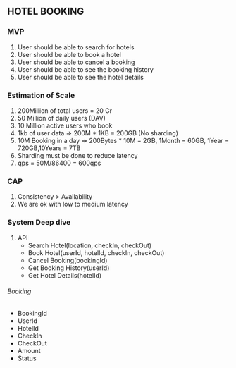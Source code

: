 ## HOTEL BOOKING

### **MVP**
1. User should be able to search for hotels
2. User should be able to book a hotel
3. User should be able to cancel a booking
4. User should be able to see the booking history 
5. User should be able to see the hotel details

### **Estimation of Scale**
1. 200Million of total users = 20 Cr
2. 50 Million of daily users (DAV)
3. 10 Million active users who book
4. 1kb of user data => 200M * 1KB = 200GB (No sharding)
5. 10M Booking in a day => 200Bytes * 10M = 2GB, 1Month = 60GB, 1Year = 720GB,10Years = 7TB
6. Sharding must be done to reduce latency
7. qps = 50M/86400 = 600qps

### **CAP**
1. Consistency > Availability
2. We are ok with low to medium latency

### **System Deep dive**
1. API
   - Search Hotel(location, checkIn, checkOut)
   - Book Hotel(userId, hotelId, checkIn, checkOut)
   - Cancel Booking(bookingId)
   - Get Booking History(userId)
   - Get Hotel Details(hotelId)


###### Booking
- BookingId
- UserId
- HotelId
- CheckIn
- CheckOut
- Amount
- Status































































































